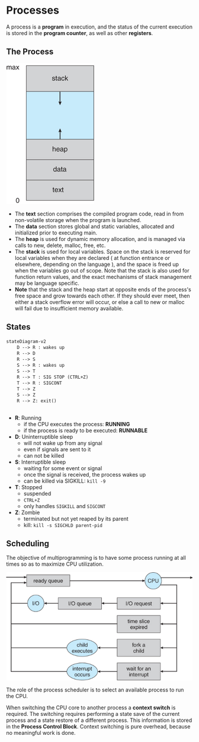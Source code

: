 # Processes

A process is a **program** in execution, and the status of the current execution is stored in the **program counter**, as well as other **registers**.

## The Process

![The process structure](../assets/process_sections.png)

- The **text** section comprises the compiled program code, read in from non-volatile storage when the program is launched.
- The **data** section stores global and static variables, allocated and initialized prior to executing main.
- The **heap** is used for dynamic memory allocation, and is managed via calls to new, delete, malloc, free, etc.
- The **stack** is used for local variables. Space on the stack is reserved for local variables when they are declared ( at function entrance or elsewhere, depending on the language ), and the space is freed up when the variables go out of scope. Note that the stack is also used for function return values, and the exact mechanisms of stack management may be language specific.
- **Note** that the stack and the heap start at opposite ends of the process's free space and grow towards each other. If they should ever meet, then either a stack overflow error will occur, or else a call to new or malloc will fail due to insufficient memory available.


## States

```mermaid
stateDiagram-v2
    D --> R : wakes up
    R --> D
    R --> S
    S --> R : wakes up
    S --> T
    R --> T : SIG STOP (CTRL+Z)
    T --> R : SIGCONT
    T --> Z
    S --> Z
    R --> Z: exit()


```


- **R**: Running
  - if the CPU executes the process: **RUNNING**
  - if the process is ready to be executed: **RUNNABLE**
- **D**: Uninterruptible sleep
  - will not wake up from any signal
  - even if signals are sent to it
  - can not be killed
- **S**: Interruptible sleep
  - waiting for some event or signal
  - once the signal is received, the process wakes up
  - can be killed via SIGKILL: `kill -9`
- **T**: Stopped
  - suspended
  - `CTRL+Z`
  - only handles `SIGKILL` and `SIGCONT`
- **Z**: Zombie
  - terminated but not yet reaped by its parent
  - kill: `kill -s SIGCHLD parent-pid`

## Scheduling

The objective of multiprogramming is to have some process running at all times so as to maximize CPU utilization.

![Queueing diagram](../assets/process_queueing.png)

The role of the process scheduler is to select an available process to run the CPU.

When switching the CPU core to another process a **context switch** is required. The switching requires performing a state save of the current process and a state restore of a different process. This information is stored in the **Process Control Block**. Context switching is pure overhead, because no meaningful work is done.
